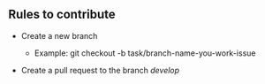 ## Rules to contribute

- Create a new branch 
  - Example: git checkout -b task/branch-name-you-work-issue

- Create a pull request to the branch *develop*

